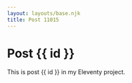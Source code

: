 ```yaml
---
layout: layouts/base.njk
title: Post 11015
---
```


# Post {{ id }}

This is post {{ id }} in my Eleventy project.
